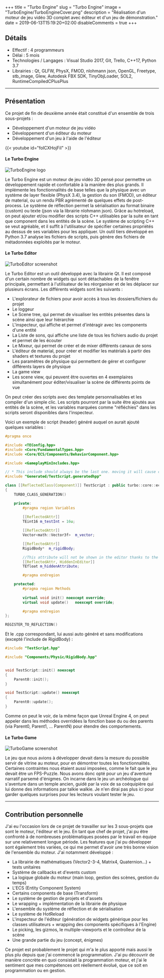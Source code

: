 ﻿+++
title = "Turbo Engine"
slug = "Turbo Engine"
image = "TurboEngine/TurboEngineCover.png"
description = "Réalisation d'un moteur de jeu vidéo 3D complet avec éditeur et d'un jeu de démonstration."
date = 2019-06-13T15:19:20+02:00
disableComments = true
+++

## Détails
- Effectif : 4 programmeurs
- Délai : 5 mois
- Technologies / Langages : Visual Studio 2017, Git, Trello, C++17, Python 3.7
- Librairies : Qt, GLFW, PhysX, FMOD, nlohmann json, OpenGL, Freetype, stb_image, Glew, Autodesk FBX SDK, TinyObjLoader, SOL2, RuntimeCompiledCPlusPlus

---

## Présentation

Ce projet de fin de deuxième année était constitué d'un ensemble de trois sous-projets :

- Développement d'un moteur de jeu vidéo
- Développement d'un éditeur du moteur
- Développement d'un jeu à l'aide de l'éditeur

{{< youtube id="foICXHojFiI" >}}

<p> </p>

#### Le Turbo Engine

![TurboEngine logo](/TurboEngine/TurboEngineStamp.png#center)

Le Turbo Engine est un moteur de jeu vidéo 3D pensé pour permettre un développement rapide et confortable à la manière des plus grands. Il implémente les fonctionnalités de base telles que la physique avec un système de layer flexible (PhysX 3.4), la gestion du son (FMOD), un éditeur de material, ou un rendu PBR agrémenté de quelques effets de post-process. Le système de réflection permet la sérialisation au format binaire (custom) ou texte (json via la librairie nlohmann json). Grâce au hotreload, on peut ajouter et/ou modifier des scripts C++ utilisables par la suite en tant que component dans les entités de la scène. Le système de scripting C++ se veut agréable, et il suffit à l'utilisateur de spécifier certaines propriétés au dessus de ses variables pour les appliquer. Un outil tiers développé en Python 3.7 analyse les fichiers de scripts, puis génère des fichiers de métadonnées exploités par le moteur.

#### Le Turbo Editor

![TurboEditor screenshot](/TurboEngine/TurboEngineEditor.PNG#center)

Le Turbo Editor est un outil développé avec la librairie Qt. Il est composé d'un certain nombre de widgets qui sont détachables de la fenêtre principale, permettant à l'utilisateur de les réorganiser et de les déplacer sur plusieurs écrans. Les différents widgets sont les suivants :

- L'explorateur de fichiers pour avoir accès à tous les dossiers/fichiers du projet
- Le loggeur 
- Le Scene tree, qui permet de visualiser les entités présentes dans la scène ainsi que leur hiérarchie
- L'inspecteur, qui affiche et permet d'intéragir avec les components d'une entité
- La Liste de sons, qui affiche une liste de tous les fichiers audio du projet et permet de les écouter
- Le Mixeur, qui permet de créer et de mixer différents canaux de sons
- L'éditeur de material, pour créer et modifier les matérials à partir des shaders et textures du projet
- Les paramètres de physique qui permettent de gérer et configurer différents layers de physique
- La game view
- Les scene view, qui peuvent être ouvertes en 4 exemplaires simultanément pour éditer/visualiser la scène de différents points de vue

On peut créer des scripts avec des template personnalisables et les compiler d'un simple clic. Les scripts pourront par la suite être ajoutés aux entités de la scène, et les variables marquées comme "réfléchies" dans les scripts seront disponibles dans l'inspecteur.

Voici un exemple de script (header) généré auquel on aurait ajouté quelques variables :

```cpp
#pragma once

#include <TEConfig.hpp>
#include <Core/FundamentalTypes.hpp>
#include <Core/ECS/Components/BehaviorComponent.hpp>

#include <GameplayMinIncludes.hpp>

// * This include should always be the last one. moving it will cause conflicts
#include "Generated/TestScript.generatedhpp"

class [[ReflectedClass(Component)]] TestScript : public turbo::core::ecs::BehaviorComponent
{
	TURBO_CLASS_GENERATION()

	private:
		#pragma region Variables
		
		[[ReflectedAttr]]
		TEint16	m_testInt = 16u;

		[[ReflectedAttr]]
		Vector<math::Vector3f>	m_vector;

		[[ReflectedAttr]]
		RigidBody*	m_rigidBody;

		//This attribute will not be shown in the editor thanks to the HiddenInEditor attribute
		[[ReflectedAttr, HiddenInEditor]]
		TEfloat	m_hiddenAttribute;

		#pragma endregion

	protected:
		#pragma region Methods
		
		virtual void init()	noexcept override;
		virtual void update()	noexcept override;

		#pragma endregion
};

REGISTER_TO_REFLECTION()
```

Et le .cpp correspondant, lui aussi auto généré et sans modifications (excepté l'include de RigidBody) :

```cpp
#include "TestScript.hpp"

#include "Components/Physic/RigidBody.hpp"


void TestScript::init() noexcept
{
	Parent0::init();
}

void TestScript::update() noexcept
{
	Parent0::update();
}
```

Comme on peut le voir, de la même façon que Unreal Engine 4, on peut appeler dans les méthodes overridées la fonction base du ou des parents (via Parent0, Parent1, ... ParentN) pour étendre des comportements.

#### Le Turbo Game

![TurboGame screenshot](/TurboEngine/TurboGame.jpg#center)

Le jeu que nous avions à développer devait dans la mesure du possible servir de vitrine au moteur, pour en démontrer toutes les fonctionnalités. Certaines contraintes nous étaient aussi imposées, comme le fait que le jeu devait être un FPS-Puzzle. Nous avons donc opté pour un jeu d'aventure narratif parsemé d'énigmes. On incarne dans le jeu un archéologue qui s'aventure dans un temple ancien, guidé par la voix de sa coéquipière qui lui donne des informations par talkie walkie. Je n'en dirai pas plus ici pour garder quelques surprises pour les lecteurs voulant tester le jeu.

--- 

## Contribution personnelle

J'ai eu l'occasion lors de ce projet de travailler sur les 3 sous-projets que sont le moteur, l'éditeur et le jeu. En tant que chef de projet, j'ai pu être confronté à de nombreuses problématiques posées par le travail en équipe sur une relativement longue période. Les features que j'ai pu développer sont également très variées, ce qui me permet d'avoir une très bonne vision de l'ensemble du moteur.
J'ai notamment développé :

- La librairie de mathématiques (Vector2-3-4, Matrix4, Quaternion...) + tests unitaires
- Système de callbacks et d'events custom
- La logique globale du moteur (main loop, gestion des scènes, gestion du temps)
- L'ECS (Entity Component System)
- Certains components de base (Transform)
- Le système de gestion de projets et d'assets
- Le wrapping + implémentation de la librairie de physique
- L'ensemble du système de réflection et de sérialisation
- Le système de HotReload
- L'inspecteur de l'éditeur (génération de widgets générique pour les classes utilisateurs + wrapping des components spécifiques à l'Engine)
- Le picking, les gizmos, le multiple-viewports et le controlleur de la scène
- Une grande partie du jeu (concept, énigmes)

Ce projet est probablement le projet qui m'a le plus apporté mais aussi le plus plu depuis que j'ai commencé la programmation. J'ai pu découvrir de manière concrète en quoi consistait la programmation moteur, et j'ai le sentiment que mes compétences ont réellement évolué, que ce soit en programmation ou en gestion.